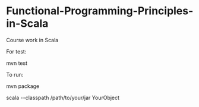 # Functional-Programming-Principles-in-Scala
Course work in Scala

For test:

mvn test

To run:

mvn package

scala --classpath /path/to/your/jar YourObject

